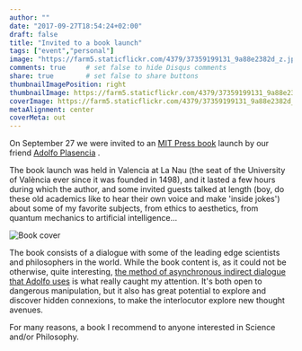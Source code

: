 ```yaml
---
author: ""
date: "2017-09-27T18:54:24+02:00"
draft: false
title: "Invited to a book launch"
tags: ["event","personal"]
image: "https://farm5.staticflickr.com/4379/37359199131_9a88e2382d_z.jpg"
comments: true     # set false to hide Disqus comments
share: true        # set false to share buttons
thumbnailImagePosition: right
thumbnailImage: https://farm5.staticflickr.com/4379/37359199131_9a88e2382d_z.jpg
coverImage: https://farm5.staticflickr.com/4379/37359199131_9a88e2382d_z.jpg
metaAlignment: center
coverMeta: out
---
```


On September 27 we were invited to an [MIT Press book](https://www.amazon.com/Universe-Hologram-Scientists-Provocative-Questions/dp/0262036010)  launch by our friend [Adolfo Plasencia](https://mitpress.mit.edu/authors/adolfo-plasencia) .

<!--more-->

The book launch was held in Valencia at La Nau (the seat of the University of València ever since it was founded in 1498), and it lasted a few hours during which the author, and some invited guests talked at length (boy, do these old academics like to hear their own voice and make 'inside jokes') about some of my favorite subjects, from ethics to aesthetics, from quantum mechanics to artificial intelligence...

![Book cover](https://mitpress.mit.edu/sites/default/files/imagecache/booklist_default/9780262036016_1.jpg) 

The book consists of a dialogue with some of the leading edge scientists and philosophers in the world. While the book content is, as it could not be otherwise, quite interesting, [the method of asynchronous indirect dialogue that Adolfo uses](https://mitpress.mit.edu/blog/dialogue-about-dialogues-adolfo-plasencia-speaking-scientists)  is what really caught my attention. It's both open to dangerous manipulation, but it also has great potential to explore and discover hidden connexions, to make the interlocutor explore new thought avenues.

For many reasons, a book I recommend to anyone interested in Science and/or Philosophy.

